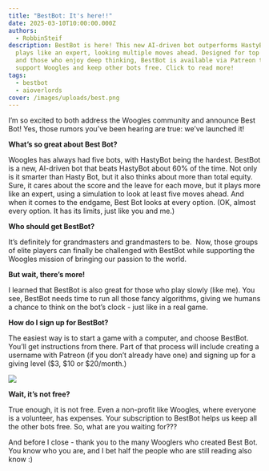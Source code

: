 ```yaml
---
title: "BestBot: It's here!!"
date: 2025-03-10T10:00:00.000Z
authors:
  - RobbinSteif
description: BestBot is here! This new AI-driven bot outperforms HastyBot and
  plays like an expert, looking multiple moves ahead. Designed for top players
  and those who enjoy deep thinking, BestBot is available via Patreon to help
  support Woogles and keep other bots free. Click to read more!
tags:
  - bestbot
  - aioverlords
cover: /images/uploads/best.png
---
```

I’m so excited to both address the Woogles community and announce Best Bot! Yes, those rumors you’ve been hearing are true: we’ve launched it!

**What’s so great about Best Bot?**  

Woogles has always had five bots, with HastyBot being the hardest. BestBot is a new, AI-driven bot that beats HastyBot about 60% of the time. Not only is it smarter than Hasty Bot, but it also thinks about more than total equity. Sure, it cares about the score and the leave for each move, but it plays more like an expert, using a simulation to look at least five moves ahead. And when it comes to the endgame, Best Bot looks at every option. (OK, almost every option. It has its limits, just like you and me.) 

**Who should get BestBot?**  

It’s definitely for grandmasters and grandmasters to be.  Now, those groups of elite players can finally be challenged with BestBot while supporting the Woogles mission of bringing our passion to the world. 

**But wait, there’s more!** 

I learned that BestBot is also great for those who play slowly (like me). You see, BestBot needs time to run all those fancy algorithms, giving we humans a chance to think on the bot’s clock - just like in a real game. 

**How do I sign up for BestBot?** 

The easiest way is to start a game with a computer, and choose BestBot.  You’ll get instructions from there. Part of that process will include creating a username with Patreon (if you don’t already have one) and signing up for a giving level ($3, $10 or $20/month.) 



![](/images/uploads/playbot.png)

**Wait, it’s not free?** 

True enough, it is not free. Even a non-profit like Woogles, where everyone is a volunteer, has expenses.  Your subscription to BestBot helps us keep all the other bots free. So, what are you waiting for???



And before I close - thank you to the many Wooglers who created Best Bot. You know who you are, and I bet half the people who are still reading also know :)
